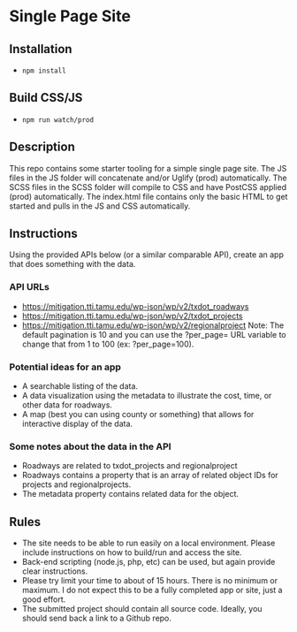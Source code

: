 # Single Page Site

## Installation
- ```npm install```

## Build CSS/JS
- ```npm run watch/prod```

## Description
This repo contains some starter tooling for a simple single page site. The JS files in the JS folder will concatenate and/or Uglify (prod) automatically. The SCSS files in the SCSS folder will compile to CSS and have PostCSS applied (prod) automatically. The index.html file contains only the basic HTML to get started and pulls in the JS and CSS automatically.

## Instructions
Using the provided APIs below (or a similar comparable API), create an app that does something with the data.

### API URLs
- https://mitigation.tti.tamu.edu/wp-json/wp/v2/txdot_roadways
- https://mitigation.tti.tamu.edu/wp-json/wp/v2/txdot_projects
- https://mitigation.tti.tamu.edu/wp-json/wp/v2/regionalproject
Note: The default pagination is 10 and you can use the ?per_page= URL variable to change that from 1 to 100 (ex: ?per_page=100).

### Potential ideas for an app
- A searchable listing of the data.
- A data visualization using the metadata to illustrate the cost, time, or other data for roadways.
- A map (best you can using county or something) that allows for interactive display of the data.

### Some notes about the data in the API
- Roadways are related to txdot_projects and regionalproject
- Roadways contains a property that is an array of related object IDs for projects and regionalprojects.
- The metadata property contains related data for the object.

## Rules
- The site needs to be able to run easily on a local environment. Please include instructions on how to build/run and access the site.
- Back-end scripting (node.js, php, etc) can be used, but again provide clear instructions.
- Please try limit your time to about of 15 hours. There is no minimum or maximum. I do not expect this to be a fully completed app or site, just a good effort.
- The submitted project should contain all source code. Ideally, you should send back a link to a Github repo.

